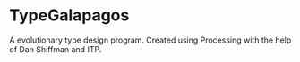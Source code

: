 # TypeGalapagos
A evolutionary type design program. Created using Processing with the help of Dan Shiffman and ITP.
